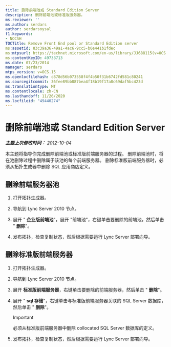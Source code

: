 ```yaml
---
title: 删除前端池或 Standard Edition Server
description: 删除前端池或标准版服务器。
ms.reviewer: ''
ms.author: serdars
author: serdarsoysal
f1.keywords:
- NOCSH
TOCTitle: Remove Front End pool or Standard Edition server
ms:assetid: 83c39a36-49a1-4ac6-9cc5-b0e441b1fdec
ms:mtpsurl: https://technet.microsoft.com/en-us/library/JJ688115(v=OCS.15)
ms:contentKeyID: 49733713
ms.date: 07/23/2014
manager: serdars
mtps_version: v=OCS.15
ms.openlocfilehash: c878d56b073558f4f4b50f31b6742fd581c80241
ms.sourcegitcommit: 36fee89bb887bea4f18b19f17a8c69daf5bc423d
ms.translationtype: MT
ms.contentlocale: zh-CN
ms.lasthandoff: 11/26/2020
ms.locfileid: "49440274"
---
```

# <a name="remove-front-end-pool-or-standard-edition-server"></a>删除前端池或 Standard Edition Server

<div data-xmlns="http://www.w3.org/1999/xhtml">

<div class="topic" data-xmlns="http://www.w3.org/1999/xhtml" data-msxsl="urn:schemas-microsoft-com:xslt" data-cs="https://msdn.microsoft.com/">

<div data-asp="https://msdn2.microsoft.com/asp">



</div>

<div id="mainSection">

<div id="mainBody">

<span> </span>

_**主题上次修改时间：** 2012-10-04_

本主题将指导你完成删除前端池或标准版前端服务器的过程。 删除前端池时，将在池删除过程中删除属于该池的每个前端服务器。 删除标准版前端服务器时，必须从拓扑生成器中删除 SQL 应用商店定义。

<div>

## <a name="to-remove-a-front-end-server-pool"></a>删除前端服务器池

1.  打开拓扑生成器。

2.  导航到 Lync Server 2010 节点。

3.  展开 " **企业版前端池**"，展开 "前端池"，右键单击要删除的前端池，然后单击 " **删除**"。

4.  发布拓扑，检查复制状态，然后根据需要运行 Lync Server 部署向导。

</div>

<div>

## <a name="to-remove-a-standard-edition-front-end-server"></a>删除标准版前端服务器

1.  打开拓扑生成器。

2.  导航到 Lync Server 2010 节点。

3.  展开 **标准版前端服务器**，右键单击要删除的前端服务器，然后单击 " **删除**"。

4.  展开 " **sql 存储**"，右键单击与标准版前端服务器关联的 SQL Server 数据库，然后单击 " **删除**"。
    
    <div>
    

    > [!IMPORTANT]  
    > 必须从标准版前端服务器中删除 collocated SQL Server 数据库的定义。

    
    </div>

5.  发布拓扑，检查复制状态，然后根据需要运行 Lync Server 部署向导。

</div>

</div>

<span> </span>

</div>

</div>

</div>

